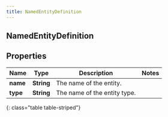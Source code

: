 ```yaml
---
title: NamedEntityDefinition
---
```

## NamedEntityDefinition


## Properties

| Name | Type | Description | Notes |
| ------------ | ------------- | ------------- | ------------- |
| **name** | <!----><!---->**String**<!----> | The name of the entity. |  |
| **type** | <!----><!---->**String**<!----> | The name of the entity type. |  |
{: class="table table-striped"}



